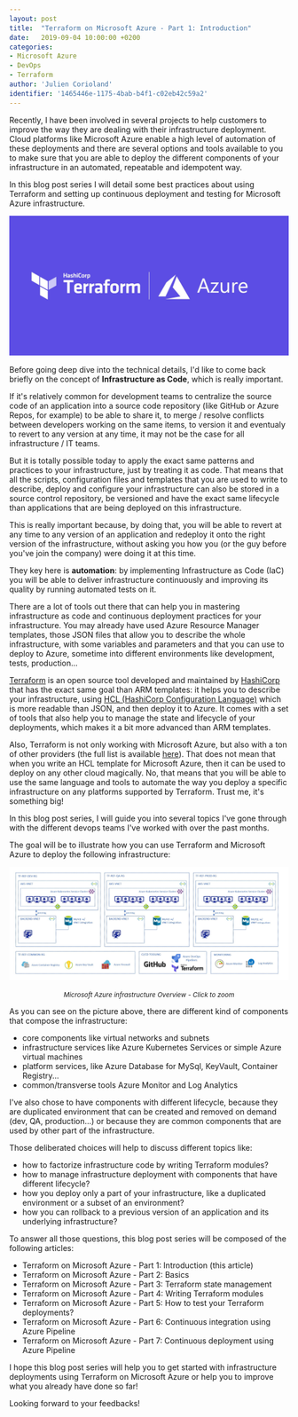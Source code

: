 ```yaml
---
layout: post
title:  "Terraform on Microsoft Azure - Part 1: Introduction"
date:   2019-09-04 10:00:00 +0200
categories: 
- Microsoft Azure
- DevOps
- Terraform
author: 'Julien Corioland'
identifier: '1465446e-1175-4bab-b4f1-c02eb42c59a2'
---
```


Recently, I have been involved in several projects to help customers to improve the way they are dealing with their infrastructure deployment. Cloud platforms like Microsoft Azure enable a high level of automation of these deployments and there are several options and tools available to you to make sure that you are able to deploy the different components of your infrastructure in an automated, repeatable and idempotent way.

In this blog post series I will detail some best practices about using Terraform and setting up continuous deployment and testing for Microsoft Azure infrastructure.

![Terraform on Azure](/images/terraform-microsoft-azure-introduction/terraform-azure.png)

<!--more-->

Before going deep dive into the technical details, I'd like to come back briefly on the concept of **Infrastructure as Code**, which is really important.

If it's relatively common for development teams to centralize the source code of an application into a source code repository (like GitHub or Azure Repos, for example) to be able to share it, to merge / resolve conflicts between developers working on the same items, to version it and eventualy to revert to any version at any time, it may not be the case for all infrastructure / IT teams.

But it is totally possible today to apply the exact same patterns and practices to your infrastructure, just by treating it as code. That means that all the scripts, configuration files and templates that you are used to write to describe, deploy and configure your infrastructure can also be stored in a source control repository, be versioned and have the exact same lifecycle than applications that are being deployed on this infrastructure.

This is really important because, by doing that, you will be able to revert at any time to any version of an application and redeploy it onto the right version of the infrastructure, without asking you how you (or the guy before you've join the company) were doing it at this time.

They key here is **automation**: by implementing Infrastructure as Code (IaC) you will be able to deliver infrastructure continuously and improving its quality by running automated tests on it.

There are a lot of tools out there that can help you in mastering infrastructure as code and continuous deployment practices for your infrastructure. You may already have used Azure Resource Manager templates, those JSON files that allow you to describe the whole infrastructure, with some variables and parameters and that you can use to deploy to Azure, sometime into different environments like development, tests, production…

[Terraform](https://www.terraform.io/) is an open source tool developed and maintained by [HashiCorp](https://www.hashicorp.com/) that has the exact same goal than ARM templates: it helps you to describe your infrastructure, using [HCL (HashiCorp Configuration Language)](https://www.terraform.io/docs/configuration/syntax.html) which is more readable than JSON, and then deploy it to Azure.
It comes with a set of tools that also help you to manage the state and lifecycle of your deployments, which makes it a bit more advanced than ARM templates.

Also, Terraform is not only working with Microsoft Azure, but also with a ton of other providers (the full list is available [here](https://www.terraform.io/docs/providers/)). That does not mean that when you write an HCL template for Microsoft Azure, then it can be used to deploy on any other cloud magically. No, that means that you will be able to use the same language and tools to automate the way you deploy a specific infrastructure on any platforms supported by Terraform. Trust me, it's something big!

In this blog post series, I will guide you into several topics I've gone through with the different devops teams I've worked with over the past months.

The goal will be to illustrate how you can use Terraform and Microsoft Azure to deploy the following infrastructure:

[![Microsoft Azure infrastructure overview](/images/terraform-microsoft-azure-introduction/azure-infrastructure-overview.jpg)](/images/terraform-microsoft-azure-introduction/azure-infrastructure-overview.jpg)
<center><i><small>Microsoft Azure infrastructure Overview - Click to zoom</small></i></center>

As you can see on the picture above, there are different kind of components that compose the infrastructure:

- core components like virtual networks and subnets
- infrastructure services like Azure Kubernetes Services or simple Azure virtual machines
- platform services, like Azure Database for MySql, KeyVault, Container Registry...
- common/transverse tools Azure Monitor and Log Analytics

I've also chose to have components with different lifecycle, because they are duplicated environment that can be created and removed on demand (dev, QA, production...) or because they are common components that are used by other part of the infrastructure.

Those deliberated choices will help to discuss different topics like:
- how to factorize infrastructure code by writing Terraform modules?
- how to manage infrastructure deployment with components that have different lifecycle?
- how you deploy only a part of your infrastructure, like a duplicated environment or a subset of an environment?
- how you can rollback to a previous version of an application and its underlying infrastructure?

To answer all those questions, this blog post series will be composed of the following articles:

- Terraform on Microsoft Azure - Part 1: Introduction (this article)
- Terraform on Microsoft Azure - Part 2: Basics
- Terraform on Microsoft Azure - Part 3: Terraform state management
- Terraform on Microsoft Azure - Part 4: Writing Terraform modules
- Terraform on Microsoft Azure - Part 5: How to test your Terraform deployments?
- Terraform on Microsoft Azure - Part 6: Continuous integration using Azure Pipeline
- Terraform on Microsoft Azure - Part 7: Continuous deployment using Azure Pipeline

I hope this blog post series will help you to get started with infrastructure deployments using Terraform on Microsoft Azure or help you to improve what you already have done so far!

Looking forward to your feedbacks!
